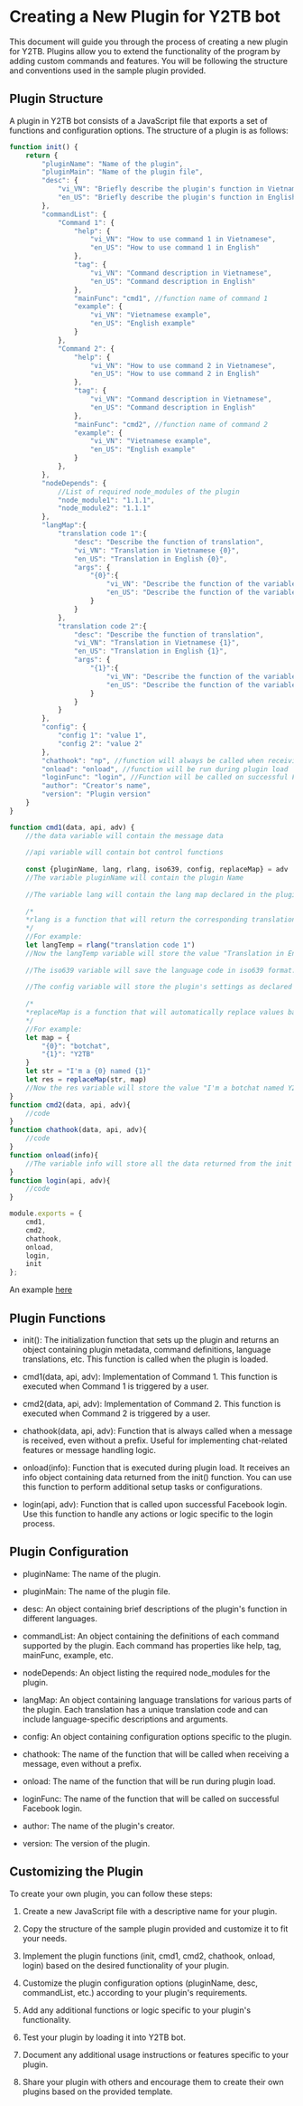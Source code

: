 # Creating a New Plugin for Y2TB bot

This document will guide you through the process of creating a new plugin for Y2TB. Plugins allow you to extend the functionality of the program by adding custom commands and features. You will be following the structure and conventions used in the sample plugin provided.

## Plugin Structure

A plugin in Y2TB bot consists of a JavaScript file that exports a set of functions and configuration options. The structure of a plugin is as follows:

```javascript
function init() {
	return {
		"pluginName": "Name of the plugin",
		"pluginMain": "Name of the plugin file",
		"desc": {
			"vi_VN": "Briefly describe the plugin's function in Vietnamese",
			"en_US": "Briefly describe the plugin's function in English"
		},
		"commandList": {
			"Command 1": {
				"help": {
					"vi_VN": "How to use command 1 in Vietnamese",
					"en_US": "How to use command 1 in English"
				},
				"tag": {
					"vi_VN": "Command description in Vietnamese",
					"en_US": "Command description in English"
				},
				"mainFunc": "cmd1", //function name of command 1
				"example": {
					"vi_VN": "Vietnamese example",
					"en_US": "English example"
				}
			},
			"Command 2": {
				"help": {
					"vi_VN": "How to use command 2 in Vietnamese",
					"en_US": "How to use command 2 in English"
				},
				"tag": {
					"vi_VN": "Command description in Vietnamese",
					"en_US": "Command description in English"
				},
				"mainFunc": "cmd2", //function name of command 2
				"example": {
					"vi_VN": "Vietnamese example",
					"en_US": "English example"
				}
			},
		},
		"nodeDepends": {
			//List of required node_modules of the plugin
			"node_module1": "1.1.1",
			"node_module2": "1.1.1"
		},
		"langMap":{
            "translation code 1":{
                "desc": "Describe the function of translation",
                "vi_VN": "Translation in Vietnamese {0}",
                "en_US": "Translation in English {0}",
                "args": {
                	"{0}":{
                		"vi_VN": "Describe the function of the variable in Vietnamese",
                		"en_US": "Describe the function of the variable in English"
                	}
                }
            },
            "translation code 2":{
                "desc": "Describe the function of translation",
                "vi_VN": "Translation in Vietnamese {1}",
                "en_US": "Translation in English {1}",
                "args": {
                	"{1}":{
                		"vi_VN": "Describe the function of the variable in Vietnamese",
                		"en_US": "Describe the function of the variable in English"
                	}
                }
            }
        },
		"config": {
		    "config 1": "value 1",
		    "config 2": "value 2"
		},
		"chathook": "np", //function will always be called when receiving message even without prefix
		"onload": "onload", //function will be run during plugin load
		"loginFunc": "login", //Function will be called on successful Facebook login
		"author": "Creator's name",
		"version": "Plugin version"
	}
}

function cmd1(data, api, adv) {
	//the data variable will contain the message data
  
	//api variable will contain bot control functions
  
	const {pluginName, lang, rlang, iso639, config, replaceMap} = adv
	//The variable pluginName will contain the plugin Name
  
	//The variable lang will contain the lang map declared in the plugins init functions
  
    /*
    *rlang is a function that will return the corresponding translation when passed the translation code.
    */
	//For example: 
    let langTemp = rlang("translation code 1")
    //Now the langTemp variable will store the value "Translation in English {0}"
  
	//The iso639 variable will save the language code in iso639 format. Example: en_US
  
	//The config variable will store the plugin's settings as declared in the init functions
  
	/*
    *replaceMap is a function that will automatically replace values based on a json object entered by the user
    */
	//For example:
	let map = {
		"{0}": "botchat",
		"{1}": "Y2TB"
	}
	let str = "I'm a {0} named {1}"
    let res = replaceMap(str, map)
	//Now the res variable will store the value "I'm a botchat named Y2TB"
}
function cmd2(data, api, adv){
	//code
}
function chathook(data, api, adv){
	//code
}
function onload(info){
	//The variable info will store all the data returned from the init . function
}
function login(api, adv){
	//code
}

module.exports = {
	cmd1,
	cmd2,
	chathook,
	onload,
	login,
	init
};
```
An example [here](https://github.com/VangBanLaNhat/Y2TB-data/blob/main/PluginStorage/restart.js)
## Plugin Functions
- init(): The initialization function that sets up the plugin and returns an object containing plugin metadata, command definitions, language translations, etc. This function is called when the plugin is loaded.

- cmd1(data, api, adv): Implementation of Command 1. This function is executed when Command 1 is triggered by a user.

- cmd2(data, api, adv): Implementation of Command 2. This function is executed when Command 2 is triggered by a user.

- chathook(data, api, adv): Function that is always called when a message is received, even without a prefix. Useful for implementing chat-related features or message handling logic.

- onload(info): Function that is executed during plugin load. It receives an info object containing data returned from the init() function. You can use this function to perform additional setup tasks or configurations.

- login(api, adv): Function that is called upon successful Facebook login. Use this function to handle any actions or logic specific to the login process.

## Plugin Configuration
- pluginName: The name of the plugin.

- pluginMain: The name of the plugin file.

- desc: An object containing brief descriptions of the plugin's function in different languages.

- commandList: An object containing the definitions of each command supported by the plugin. Each command has properties like help, tag, mainFunc, example, etc.

- nodeDepends: An object listing the required node_modules for the plugin.

- langMap: An object containing language translations for various parts of the plugin. Each translation has a unique translation code and can include language-specific descriptions and arguments.

- config: An object containing configuration options specific to the plugin.

- chathook: The name of the function that will be called when receiving a message, even without a prefix.

- onload: The name of the function that will be run during plugin load.

- loginFunc: The name of the function that will be called on successful Facebook login.

- author: The name of the plugin's creator.

- version: The version of the plugin.

## Customizing the Plugin
To create your own plugin, you can follow these steps:

1. Create a new JavaScript file with a descriptive name for your plugin.

2. Copy the structure of the sample plugin provided and customize it to fit your needs.

3. Implement the plugin functions (init, cmd1, cmd2, chathook, onload, login) based on the desired functionality of your plugin.

4. Customize the plugin configuration options (pluginName, desc, commandList, etc.) according to your plugin's requirements.

5. Add any additional functions or logic specific to your plugin's functionality.

6. Test your plugin by loading it into Y2TB bot.

7. Document any additional usage instructions or features specific to your plugin.

8. Share your plugin with others and encourage them to create their own plugins based on the provided template.
